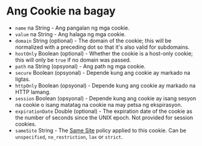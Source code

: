 # Ang Cookie na bagay

* `name` na String - Ang pangalan ng mga cookie.
* `value` na String - Ang halaga ng mga cookie.
* `domain` String (optional) - The domain of the cookie; this will be normalized with a preceding dot so that it's also valid for subdomains.
* `hostOnly` Boolean (optional) - Whether the cookie is a host-only cookie; this will only be `true` if no domain was passed.
* `path` na String (opsyonal) - Ang path ng mga cookie.
* `secure` Boolean (opsyonal) - Depende kung ang cookie ay markado na ligtas.
* `httpOnly` Boolean (opsyonal) - Depende kung ang cookie ay markado na HTTP lamang.
* `session` Boolean (opsyonal) - Depende kung ang cookie ay isang sesyon na cookie o isang matatag na cookie na may petsa ng ekspirasyon.
* `expirationDate` Double (optional) - The expiration date of the cookie as the number of seconds since the UNIX epoch. Not provided for session cookies.
* `sameSite` String - The [Same Site](https://developer.mozilla.org/en-US/docs/Web/HTTP/Cookies#SameSite_cookies) policy applied to this cookie.  Can be `unspecified`, `no_restriction`, `lax` or `strict`.
